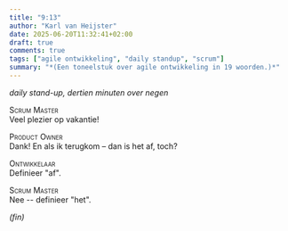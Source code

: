 ```yaml
---
title: "9:13"
author: "Karl van Heijster"
date: 2025-06-20T11:32:41+02:00
draft: true
comments: true
tags: ["agile ontwikkeling", "daily standup", "scrum"]
summary: "*(Een toneelstuk over agile ontwikkeling in 19 woorden.)*"
---
```


<span class="center">*daily stand-up, dertien minuten over negen*</span>


<span style="font-variant:small-caps;">Scrum Master</span><br> Veel plezier op vakantie!


<span style="font-variant:small-caps;">Product Owner</span><br> Dank! En als ik terugkom – dan is het af, toch?


<span style="font-variant:small-caps;">Ontwikkelaar</span><br> Definieer "af". 


<span style="font-variant:small-caps;">Scrum Master</span><br> Nee -- definieer "het".
<br>

<span class="center">*(fin)*</span>